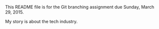 This README file is for the Git branching assignment due Sunday, March 29, 2015.

My story is about the tech industry.